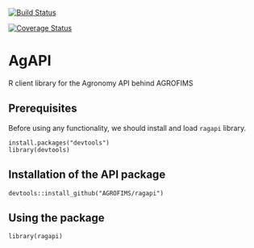 
[![Build Status](https://travis-ci.com/AGROFIMS/ragapi.svg?branch=master)](https://travis-ci.com/AGROFIMS/ragapi)

[![Coverage Status](https://coveralls.io/repos/github/AGROFIMS/ragapi/badge.svg?branch=master)](https://coveralls.io/github/AGROFIMS/ragapi?branch=master)



# AgAPI

R client library for the Agronomy API behind AGROFIMS

## Prerequisites

Before using any functionality, we should install and load `ragapi` library.

```{r}
install.packages("devtools")
library(devtools)
```

## Installation of the API package

```{r}
devtools::install_github("AGROFIMS/ragapi")
```


## Using the package

```{r}
library(ragapi)
```
